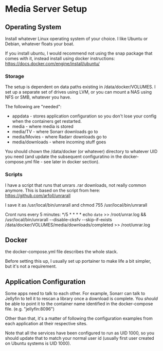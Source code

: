 # Media Server Setup

## Operating System
Install whatever Linux operating system of your choice. I like Ubuntu or Debian, whatever floats your boat.

If you install ubuntu, I would recommend not using the snap package that comes with it, instead install using docker instructions: https://docs.docker.com/engine/install/ubuntu/

### Storage
The setup is dependent on data paths existing in /data/docker/VOLUMES. I set up a separate set of drives using LVM, or you can mount a NAS using NFS or SMB, whatever you have.

The following are "needed":
* appdata - stores application configuration so you don't lose your config when the containers get restarted.
* media - where media is stored
* media/TV - where Sonarr downloads go to
* media/Movies - where Radarr downloads go to
* media/downloads - where incoming stuff goes

You should chown the /data/docker (or whatever) directory to whatever UID you need (and update the subsequent configuratino in the docker-compose.yml file - see later in docker section).

### Scripts
I have a script that runs that unrars .rar downloads, not really common anymore. This is based on the script from here: https://github.com/arfoll/unrarall

I save it as /usr/local/bin/unrarall and chmod 755 /usr/local/bin/unrarall

Cront runs every 5 minutes:
*/5 * * * * echo `date` >> /root/unrar.log && /usr/local/bin/unrarall --disable-cksfv  --skip-if-exists /data/docker/VOLUMES/media/downloads/completed >> /root/unrar.log

## Docker
the docker-compose.yml file describes the whole stack.

Before setting this up, I usually set up portainer to make life a bit simpler, but it's not a requirement.

## Application Configuration
Some apps need to talk to each other. For example, Sonarr can talk to Jellyfin to tell it to rescan a library once a download is complete. You *should* be able to point it to the container name identified in the docker-compose file.  (e.g. "jellyfin:8096")

Other than that, it's a matter of following the configuration examples from each application at their respective sites.

Note that all the services have been configured to run as UID 1000, so you should update that to match your normal user id (usually first user created on Ubuntu systems is UID 1000). 
